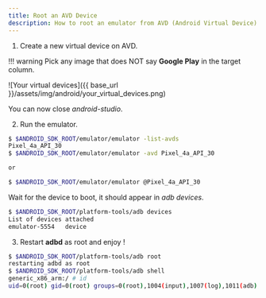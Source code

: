 ```yaml
---
title: Root an AVD Device
description: How to root an emulator from AVD (Android Virtual Device).
---
```


1. Create a new virtual device on AVD.

!!! warning
    Pick any image that does NOT say **Google Play** in the target column.

![Your virtual devices]({{ base_url }}/assets/img/android/your_virtual_devices.png)

You can now close *android-studio*.

2. Run the emulator.

```bash
$ $ANDROID_SDK_ROOT/emulator/emulator -list-avds
Pixel_4a_API_30
$ $ANDROID_SDK_ROOT/emulator/emulator -avd Pixel_4a_API_30

or

$ $ANDROID_SDK_ROOT/emulator/emulator @Pixel_4a_API_30
```

Wait for the device to boot, it should appear in *adb devices*.

```bash
$ $ANDROID_SDK_ROOT/platform-tools/adb devices
List of devices attached
emulator-5554   device
```

3. Restart **adbd** as root and enjoy !

```bash
$ $ANDROID_SDK_ROOT/platform-tools/adb root
restarting adbd as root
$ $ANDROID_SDK_ROOT/platform-tools/adb shell
generic_x86_arm:/ # id
uid=0(root) gid=0(root) groups=0(root),1004(input),1007(log),1011(adb),1015(sdcard_rw),1028(sdcard_r),3001(net_bt_admin),3002(net_bt),3003(inet),3006(net_bw_stats),3009(readproc),3011(uhid) context=u:r:su:s0
```